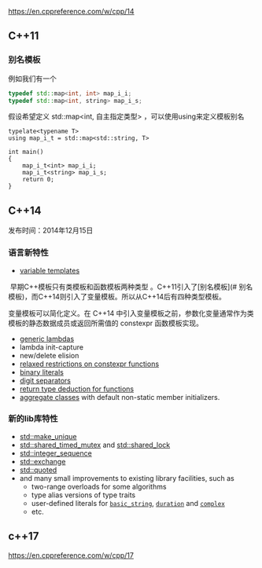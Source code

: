https://en.cppreference.com/w/cpp/14

## C++11

### 别名模板

例如我们有一个

```cpp
typedef std::map<int, int> map_i_i;
typedef std::map<int, string> map_i_s;
```

 假设希望定义 std::map<int, 自主指定类型> ，可以使用using来定义模板别名

```
typelate<typename T>
using map_i_t = std::map<std::string, T>

int main()
{
    map_i_t<int> map_i_i;
    map_i_t<string> map_i_s;
    return 0;
}
```



## C++14

发布时间：2014年12月15日

### 语言新特性

- [variable templates](https://en.cppreference.com/w/cpp/language/variable_template)

​      早期C++模板只有类模板和函数模板两种类型 。C++11引入了[别名模板](# 别名模板)，而C++14则引入了变量模板。所以从C++14后有四种类型模板。

变量模板可以简化定义。在 C++14 中引入变量模板之前，参数化变量通常作为类模板的静态数据成员或返回所需值的 constexpr 函数模板实现。

- [generic lambdas](https://en.cppreference.com/w/cpp/language/lambda)
- lambda init-capture
- new/delete elision
- [relaxed restrictions on constexpr functions](https://en.cppreference.com/w/cpp/language/constexpr)
- [binary literals](https://en.cppreference.com/w/cpp/language/integer_literal)
- [digit separators](https://en.cppreference.com/w/cpp/language/integer_literal#Single_quote)
- [return type deduction for functions](https://en.cppreference.com/w/cpp/language/function#Return_type_deduction_.28since_C.2B.2B14.29)
- [aggregate classes](https://en.cppreference.com/w/cpp/language/aggregate_initialization) with default non-static member initializers.

### 新的lib库特性

- [std::make_unique](https://en.cppreference.com/w/cpp/memory/unique_ptr/make_unique)
- [std::shared_timed_mutex](https://en.cppreference.com/w/cpp/thread/shared_timed_mutex) and [std::shared_lock](https://en.cppreference.com/w/cpp/thread/shared_lock)
- [std::integer_sequence](https://en.cppreference.com/w/cpp/utility/integer_sequence)
- [std::exchange](https://en.cppreference.com/w/cpp/utility/exchange)
- [std::quoted](https://en.cppreference.com/w/cpp/io/manip/quoted)
- and many small improvements to existing library facilities, such as
  - two-range overloads for some algorithms
  - type alias versions of type traits
  - user-defined literals for [`basic_string`](https://en.cppreference.com/w/cpp/string/basic_string), [`duration`](https://en.cppreference.com/w/cpp/chrono/duration) and [`complex`](https://en.cppreference.com/w/cpp/numeric/complex)
  - etc.

## c++17

https://en.cppreference.com/w/cpp/17

